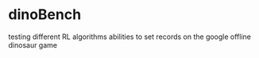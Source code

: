 # dinoBench
testing different RL algorithms abilities to set records on the google offline dinosaur game
